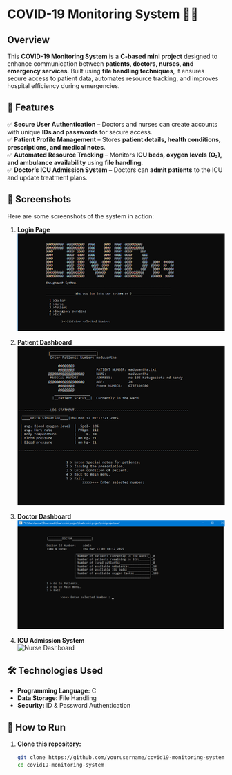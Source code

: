 # COVID-19 Monitoring System 🏥🦠  

## Overview  
This **COVID-19 Monitoring System** is a **C-based mini project** designed to enhance communication between **patients, doctors, nurses, and emergency services**. Built using **file handling techniques**, it ensures secure access to patient data, automates resource tracking, and improves hospital efficiency during emergencies.  

## 🔑 Features  
✅ **Secure User Authentication** – Doctors and nurses can create accounts with unique **IDs and passwords** for secure access.  
✅ **Patient Profile Management** – Stores **patient details, health conditions, prescriptions, and medical notes**.  
✅ **Automated Resource Tracking** – Monitors **ICU beds, oxygen levels (O₂), and ambulance availability** using **file handling**.  
✅ **Doctor’s ICU Admission System** – Doctors can **admit patients** to the ICU and update treatment plans.  

## 📸 Screenshots  
Here are some screenshots of the system in action:  

1. **Login Page**  
   ![Home Screen](Screenhots/1.png)  

2. **Patient Dashboard**  
   ![Patient Dashboard](Screenhots/6.png)  

3. **Doctor Dashboard**  
   ![Doctor Monitoring](Screenhots/3.png)  

4. **ICU Admission System**  
   ![Nurse Dashboard](screenshots/2.png)  

## 🛠️ Technologies Used  
- **Programming Language:** C  
- **Data Storage:** File Handling  
- **Security:** ID & Password Authentication  

## 🚀 How to Run  
1. **Clone this repository:**  
   ```sh
   git clone https://github.com/yourusername/covid19-monitoring-system.git
   cd covid19-monitoring-system
